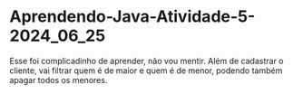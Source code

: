 # Aprendendo-Java-Atividade-5-2024_06_25
Esse foi complicadinho de aprender, não vou mentir. Além de cadastrar o cliente, vai filtrar quem é de maior e quem é de menor, podendo também
apagar todos os menores.
